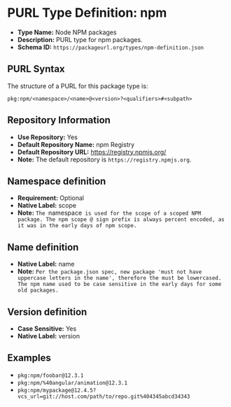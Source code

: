 <!--  NOTE: Auto-generated from the JSON PURL type definition.
Do not manually edit this file. Edit the JSON type definition instead. -->

# PURL Type Definition: npm

- **Type Name:** Node NPM packages
- **Description:** PURL type for npm packages.
- **Schema ID:** `https://packageurl.org/types/npm-definition.json`

## PURL Syntax

The structure of a PURL for this package type is:

    pkg:npm/<namespace>/<name>@<version>?<qualifiers>#<subpath>

## Repository Information

- **Use Repository:** Yes
- **Default Repository Name:** npm Registry
- **Default Repository URL:** https://registry.npmjs.org/
- **Note:** The default repository is `https://registry.npmjs.org`.

## Namespace definition

- **Requirement:** Optional
- **Native Label:** scope
- **Note:** `The `namespace` is used for the scope of a scoped NPM package. The npm scope @ sign prefix is always percent encoded, as it was in the early days of npm scope.`

## Name definition

- **Native Label:** name
- **Note:** `Per the package.json spec, new package 'must not have uppercase letters in the name', therefore the must be lowercased. The npm name used to be case sensitive in the early days for some old packages.`

## Version definition

- **Case Sensitive:** Yes
- **Native Label:** version

## Examples

- `pkg:npm/foobar@12.3.1`
- `pkg:npm/%40angular/animation@12.3.1`
- `pkg:npm/mypackage@12.4.5?vcs_url=git://host.com/path/to/repo.git%404345abcd34343`
